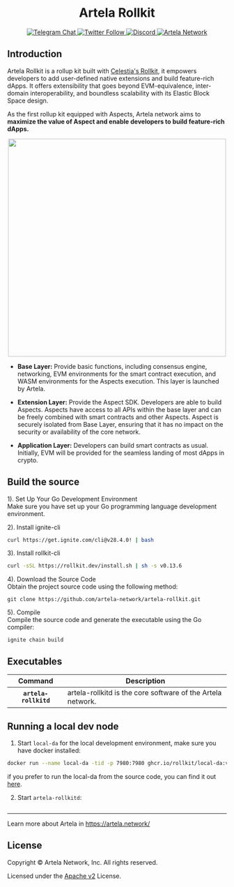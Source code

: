 <h1 align="center"> Artela Rollkit </h1>

<div align="center">
  <a href="https://t.me/artela_official" target="_blank">
    <img alt="Telegram Chat" src="https://img.shields.io/badge/chat-telegram-blue?logo=telegram&chat">
  </a>
  <a href="https://twitter.com/Artela_Network" target="_blank">
    <img alt="Twitter Follow" src="https://img.shields.io/twitter/follow/Artela_Network">
  <a href="https://discord.gg/artela">
   <img src="https://img.shields.io/badge/chat-discord-green?logo=discord&chat" alt="Discord">
  </a>
  <a href="https://www.artela.network/">
   <img src="https://img.shields.io/badge/Artela%20Network-3282f8" alt="Artela Network">
  </a>
</div>

## Introduction


Artela Rollkit is a rollup kit built with [Celestia's Rollkit](https://github.com/rollkit/rollkit), it empowers developers to add user-defined native extensions and build feature-rich dApps. It offers extensibility that goes beyond EVM-equivalence, inter-domain interoperability, and boundless scalability with its Elastic Block Space design.

As the first rollup kit equipped with Aspects, Artela network aims to **maximize the value of Aspect and enable developers to build feature-rich dApps.**
<p align="center">
  <img src="https://docs.artela.network/assets/images/2-a4045260ad64e65eaa2af9fc50c06a4a.png" width="500" height="500">
</p>

* **Base Layer:** Provide basic functions, including consensus engine, networking, EVM environments for the smart contract execution, and WASM environments for the Aspects execution. This layer is launched by Artela.

* **Extension Layer:** Provide the Aspect SDK. Developers are able to build Aspects. Aspects have access to all APIs within the base layer and can be freely combined with smart contracts and other Aspects. Aspect is securely isolated from Base Layer, ensuring that it has no impact on the security or availability of the core network.

* **Application Layer:** Developers can build smart contracts as usual. Initially, EVM will be provided for the seamless landing of most dApps in crypto.


## Build the source

1). Set Up Your Go Development Environment<br />
Make sure you have set up your Go programming language development environment.

2). Install ignite-cli<br />

```sh
curl https://get.ignite.com/cli@v28.4.0! | bash
```

3). Install rollkit-cli <br />

```sh
curl -sSL https://rollkit.dev/install.sh | sh -s v0.13.6
```

4). Download the Source Code<br />
Obtain the project source code using the following method:

```
git clone https://github.com/artela-network/artela-rollkit.git
```

5). Compile<br />
Compile the source code and generate the executable using the Go compiler:

```
ignite chain build
```

## Executables

|  Command   | Description|
| :--------: | --------------------------------------------------------------------------------------------------------------|
| **`artela-rollkitd`** | artela-rollkitd is the core software of the Artela network. |

## Running a local dev node

1. Start `local-da` for the local development environment, make sure you have docker installed:

```sh
docker run --name local-da -tid -p 7980:7980 ghcr.io/rollkit/local-da:v0.2.1
```

if you prefer to run the local-da from the source code, you can find it out [here](https://github.com/rollkit/local-da).

2. Start `artela-rollkitd`:

```sh

```

---
Learn more about Artela in <https://artela.network/>


## License
Copyright © Artela Network, Inc. All rights reserved.

Licensed under the [Apache v2](LICENSE) License.